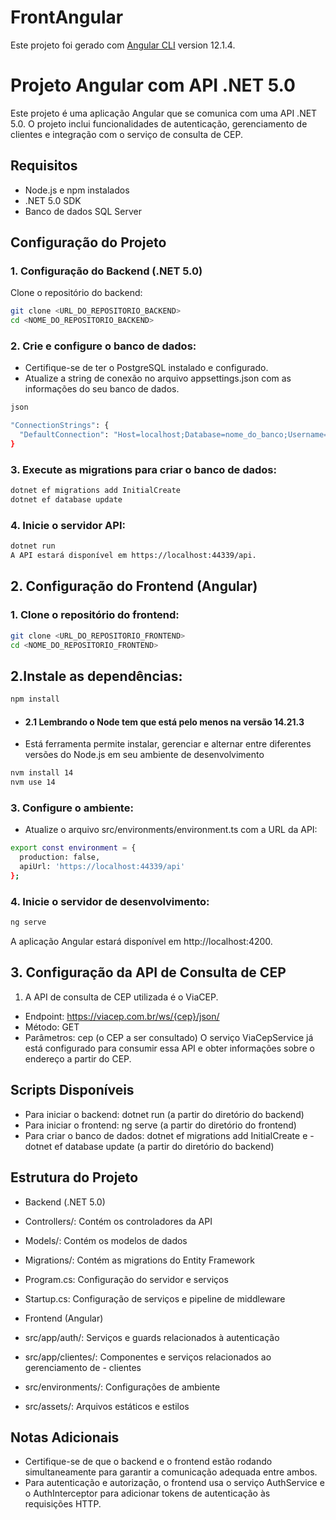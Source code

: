 # FrontAngular

Este projeto foi gerado com [Angular CLI](https://github.com/angular/angular-cli) version 12.1.4.

# Projeto Angular com API .NET 5.0
Este projeto é uma aplicação Angular que se comunica com uma API .NET 5.0. O projeto inclui funcionalidades de autenticação, gerenciamento de clientes e integração com o serviço de consulta de CEP.

## Requisitos
- Node.js e npm instalados
- .NET 5.0 SDK
- Banco de dados SQL Server

## Configuração do Projeto
### 1. Configuração do Backend (.NET 5.0)
Clone o repositório do backend:

```bash
git clone <URL_DO_REPOSITORIO_BACKEND>
cd <NOME_DO_REPOSITORIO_BACKEND>
```

### 2. Crie e configure o banco de dados:

- Certifique-se de ter o PostgreSQL instalado e configurado.
- Atualize a string de conexão no arquivo appsettings.json com as informações do seu banco de dados.
```bash
json

"ConnectionStrings": {
  "DefaultConnection": "Host=localhost;Database=nome_do_banco;Username=usuario;Password=senha"
}
```

### 3. Execute as migrations para criar o banco de dados:
```bash
dotnet ef migrations add InitialCreate
dotnet ef database update
```
### 4. Inicie o servidor API:

```bash
dotnet run
A API estará disponível em https://localhost:44339/api.
```
## 2. Configuração do Frontend (Angular)
### 1. Clone o repositório do frontend:

```bash
git clone <URL_DO_REPOSITORIO_FRONTEND>
cd <NOME_DO_REPOSITORIO_FRONTEND>
```
## 2.Instale as dependências:

```bash
npm install
```
- #### 2.1 Lembrando o Node tem que está pelo menos na versão 14.21.3 
- Está ferramenta permite instalar, gerenciar e alternar entre diferentes versões do Node.js em seu ambiente de desenvolvimento
```bash
nvm install 14
nvm use 14
```
### 3. Configure o ambiente:

- Atualize o arquivo src/environments/environment.ts com a URL da API:

```bash
export const environment = {
  production: false,
  apiUrl: 'https://localhost:44339/api'
};
```
### 4. Inicie o servidor de desenvolvimento:

```bash
ng serve
```
A aplicação Angular estará disponível em http://localhost:4200.

## 3. Configuração da API de Consulta de CEP
1. A API de consulta de CEP utilizada é o ViaCEP.

- Endpoint: https://viacep.com.br/ws/{cep}/json/
- Método: GET
- Parâmetros: cep (o CEP a ser consultado)
O serviço ViaCepService já está configurado para consumir essa API e obter informações sobre o endereço a partir do CEP.

## Scripts Disponíveis
- Para iniciar o backend: dotnet run (a partir do diretório do backend)
- Para iniciar o frontend: ng serve (a partir do diretório do frontend)
- Para criar o banco de dados: dotnet ef migrations add InitialCreate e - dotnet ef database update (a partir do diretório do backend)
## Estrutura do Projeto
- Backend (.NET 5.0)

- Controllers/: Contém os controladores da API
- Models/: Contém os modelos de dados
- Migrations/: Contém as migrations do Entity Framework
- Program.cs: Configuração do servidor e serviços
- Startup.cs: Configuração de serviços e pipeline de middleware
- Frontend (Angular)

- src/app/auth/: Serviços e guards relacionados à autenticação
- src/app/clientes/: Componentes e serviços relacionados ao gerenciamento de - clientes
- src/environments/: Configurações de ambiente
- src/assets/: Arquivos estáticos e estilos
## Notas Adicionais
- Certifique-se de que o backend e o frontend estão rodando simultaneamente para garantir a comunicação adequada entre ambos.
- Para autenticação e autorização, o frontend usa o serviço AuthService e o AuthInterceptor para adicionar tokens de autenticação às requisições HTTP.
